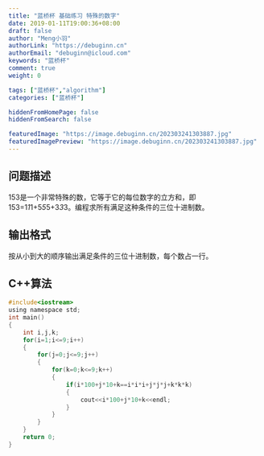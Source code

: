 ```yaml
---
title: "蓝桥杯 基础练习 特殊的数字"
date: 2019-01-11T19:00:36+08:00
draft: false
author: "Meng小羽"
authorLink: "https://debuginn.cn"
authorEmail: "debuginn@icloud.com"
keywords: "蓝桥杯"
comment: true
weight: 0

tags: ["蓝桥杯","algorithm"]
categories: ["蓝桥杯"]

hiddenFromHomePage: false
hiddenFromSearch: false

featuredImage: "https://image.debuginn.cn/202303241303887.jpg"
featuredImagePreview: "https://image.debuginn.cn/202303241303887.jpg"
---
```


## 问题描述　　

153是一个非常特殊的数，它等于它的每位数字的立方和，即153=1*1*1+5*5*5+3*3*3。编程求所有满足这种条件的三位十进制数。

## 输出格式　　

按从小到大的顺序输出满足条件的三位十进制数，每个数占一行。

## C++算法

```c
#include<iostream>
using namespace std;
int main()
{
    int i,j,k;
    for(i=1;i<=9;i++)
    {
        for(j=0;j<=9;j++)
        {
            for(k=0;k<=9;k++)
            {
                if(i*100+j*10+k==i*i*i+j*j*j+k*k*k)
                {
                    cout<<i*100+j*10+k<<endl;
                }
            }
        }
    }
    return 0;
}
```